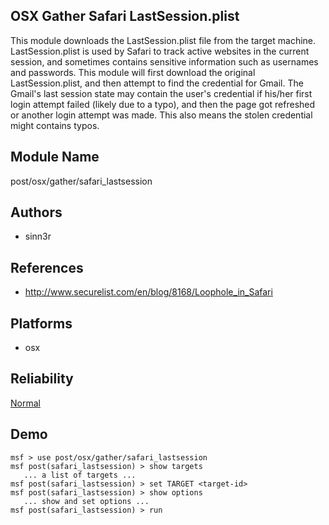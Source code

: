 ## OSX Gather Safari LastSession.plist

This module downloads the LastSession.plist file from the 
target machine. LastSession.plist is used by Safari to track 
active websites in the current session, and sometimes 
contains sensitive information such as usernames and 
passwords. This module will first download the original 
LastSession.plist, and then attempt to find the credential 
for Gmail. The Gmail's last session state may contain the 
user's credential if his/her first login attempt failed 
(likely due to a typo), and then the page got refreshed or 
another login attempt was made. This also means the stolen 
credential might contains typos.


## Module Name
post/osx/gather/safari_lastsession

## Authors
* sinn3r


## References
* http://www.securelist.com/en/blog/8168/Loophole_in_Safari




## Platforms
* osx

## Reliability
[Normal](https://github.com/rapid7/metasploit-framework/wiki/Exploit-Ranking)

## Demo

```
msf > use post/osx/gather/safari_lastsession
msf post(safari_lastsession) > show targets
   ... a list of targets ...
msf post(safari_lastsession) > set TARGET <target-id>
msf post(safari_lastsession) > show options
   ... show and set options ...
msf post(safari_lastsession) > run
```
    
    